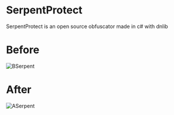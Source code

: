 # SerpentProtect
SerpentProtect is an open source obfuscator made in c# with dnlib
# Before 
![BSerpent](https://user-images.githubusercontent.com/67763829/86502217-8400f780-bda9-11ea-864a-ea8024ad8175.PNG)
# After
![ASerpent](https://user-images.githubusercontent.com/67763829/86502240-cb878380-bda9-11ea-92a5-97178b5a1a9c.PNG)
